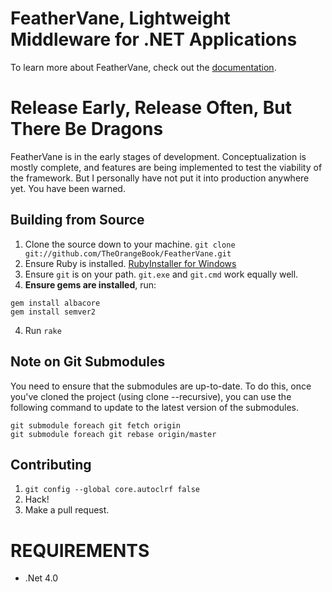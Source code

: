 # FeatherVane, Lightweight Middleware for .NET Applications

To learn more about FeatherVane, check out the [documentation](documentation.md).


# Release Early, Release Often, But There Be Dragons


FeatherVane is in the early stages of development. Conceptualization is mostly complete, and features are being implemented to 
test the viability of the framework. But I personally have not put it into production anywhere yet. You have been warned.


## Building from Source

 1. Clone the source down to your machine.
   `git clone git://github.com/TheOrangeBook/FeatherVane.git`
 1. Ensure Ruby is installed. [RubyInstaller for Windows](http://rubyinstaller.org/)
 1. Ensure `git` is on your path. `git.exe` and `git.cmd` work equally well.
 1. **Ensure gems are installed**, run:

```
gem install albacore
gem install semver2
```

4. Run `rake`

## Note on Git Submodules

You need to ensure that the submodules are up-to-date. To do this, once you've cloned
the project (using clone --recursive), you can use the following command to update
to the latest version of the submodules.

```
git submodule foreach git fetch origin
git submodule foreach git rebase origin/master
```

## Contributing

 1. `git config --global core.autoclrf false`
 1. Hack!
 1. Make a pull request.

# REQUIREMENTS
* .Net 4.0
